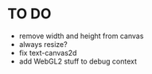 TO DO
=====

*   remove width and height from canvas
*   always resize?
*   fix text-canvas2d
*   add WebGL2 stuff to debug context

